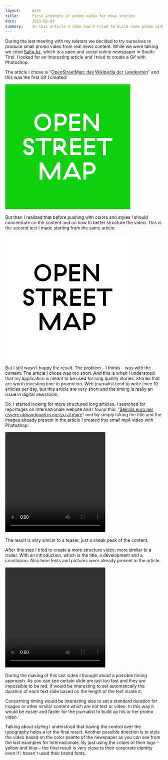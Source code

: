 ```yaml
---
layout:     post
title:      First attempts of promo video for news stories
date:       2015-02-03
summary:    In this article I show how I tried to build some promo video for news article. I made some consideration based on the given results and how I can improve it.
---
```


During the last meeting with my relators we decided to try ourselves to produce small promo video from real news content. While we were talking we cited [Salto.bz](http://salto.bz/it), which is a open and social online newspaper in South-Tirol. I looked for an interesting article and I tried to create a Gif with Photoshop.

The article I chose is "[OpenStreetMap: das Wikipedia der Landkarten](http://www.salto.bz/article/16012015/openstreetmap-das-wikipedia-der-landkarten)" and this was the first Gif I created:

![First test](/assets/00_Salto-bz_Openstreetmap.gif)

But then I realized that before pushing with colors and styles I should concentrate on the content and on how to better structure the video. This is the second test I made starting from the same article:

![Second test](/assets/01_Salto-bz_Openstreetmap.gif) 

But I still wasn't happy the result. The problem – I thinks – was with the content. The article I chose was too short. And this is when I understood that my application is meant to be used for long quality stories. Stories that are worth investing time in promotion. Web journalist tend to write even 10 articles per day, but this article are very short and the timing is really an issue in digital newsroom.

So, I started looking for more structured long articles. I searched for reportages on Internazionale website and I found this: "[Seimila euro per essere abbandonati in mezzo al mare](http://www.internazionale.it/reportage/2015/01/13/seimila-euro-per-essere-abbandonati-in-mezzo-al-mare)" and by simply taking the title and the images already present in the article I created this small mp4 video with Photoshop:

<video width="320" height="320" controls>
<source src="/assets/00_Internazionale_rifugiati.mp4" type="video/mp4">
</video>

The result is very similar to a teaser, just a sneak peak of the content.

After this step I tried to create a more structure video, more similar to a trailer. With an introduction, which is the title, a development and a conclusion. Also here texts and pictures were already present in the article. 

<video width="320" height="320" controls>
<source src="/assets/01_Internazionale_neofascisti.mp4" type="video/mp4">
</video>

During the making of this last video I thought about a possible timing approach. As you can see certain slide are just too fast and they are impossible to be red. It would be interesting to set automatically the duration of each text slide based on the length of the text inside it.

Concerning timing would be interesting also to set a standard duration for images or other similar content which are not text or video. In this way it would be easier and faster for the journalist to build up his or her promo video.

Talking about styling I understood that having the control over the typography helps a lot the final result. Another possible direction is to style the video based on the color palette of the newspaper as you can see from the last examples for Internazionale. By just using the colors of their logo – yellow and blue – the final result is very close to their corporate identity even if I haven't used their brand fonts. 

